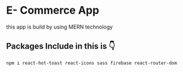 # E- Commerce App
this app is build by using MERN technology 
## Packages Include in this is 👇
```
npm i react-hot-toast react-icons sass firebase react-router-dom

```


